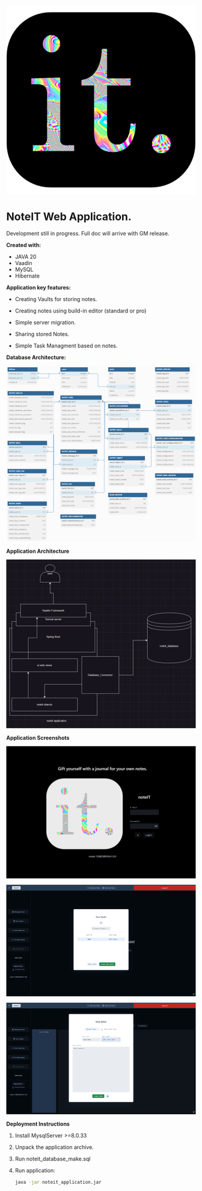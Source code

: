 # 

![.\readme_resources\database_schema.png](https://github.com/wjakew/noteit-new/blob/master/readme_resources/icon-dark.png)
# NoteIT Web Application.

Development still in progress. Full doc will arrive with GM release.

**Created with:**

- JAVA 20
- Vaadin
- MySQL
- Hibernate

**Application key features:**

- Creating Vaults for storing notes.

- Creating notes using build-in editor (standard or pro)

- Simple server migration.

- Sharing stored Notes.

- Simple Task Managment based on notes.

**Database Architecture:**

![.\readme_resources\database_schema.png](https://github.com/wjakew/noteit-new/blob/master/readme_resources/database_schema.png)

**Application Architecture**

![.\readme_resources\noteit_architecture.png](https://github.com/wjakew/noteit-new/blob/master/readme_resources/noteit_architecture.png)

**Application Screenshots**

![.\readme_resources\noteitapplication_screenshot1.png](https://github.com/wjakew/noteit-new/blob/master/readme_resources/noteitapplication_screenshot1.png)

![.\readme_resources\noteitapplication_screenshot2.png](https://github.com/wjakew/noteit-new/blob/master/readme_resources/noteitapplication_screenshot2.png)

![.\readme_resources\noteitapplication_screenshot3.png](https://github.com/wjakew/noteit-new/blob/master/readme_resources/noteitapplication_screenshot3.png)

**Deployment Instructions**

1. Install MysqlServer >=8.0.33

2. Unpack the application archive.

3. Run noteit_database_make.sql

4. Run application:
   
   ```bash
   java -jar noteit_application.jar
   ```
